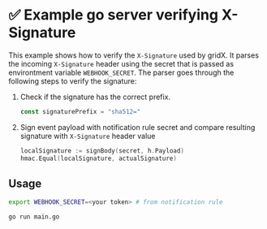 # ✅ Example go server verifying X-Signature

This example shows how to verify the `X-Signature` used by gridX. It parses the incoming `X-Signature` header using the secret that is passed as environtment variable `WEBHOOK_SECRET`. The parser goes through the following steps to verify the signature:
1. Check if the signature has the correct prefix.
    ```go
    const signaturePrefix = "sha512="
    ```
2. Sign event payload with notification rule secret and compare resulting signature with `X-Signature` header value
    ```go
    localSignature := signBody(secret, h.Payload)
    hmac.Equal(localSignature, actualSignature)
    ```
   
## Usage

```sh
export WEBHOOK_SECRET=<your token> # from notification rule
```

```sh
go run main.go
```